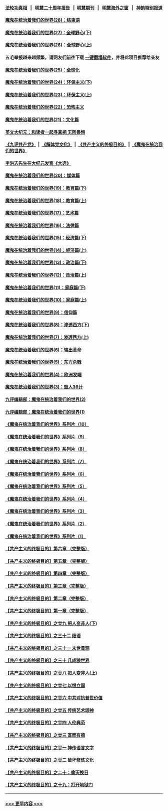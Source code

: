 #### [法轮功真相](https://github.com/gfw-breaker/truth/blob/master/README.md?t=0) &nbsp;&nbsp;|&nbsp;&nbsp; [明慧二十周年报告](https://github.com/gfw-breaker/mh-reports/blob/master/README.md?t=0) &nbsp;&nbsp;|&nbsp;&nbsp;[明慧期刊](https://github.com/gfw-breaker/mh-qikan) &nbsp;&nbsp;|&nbsp;&nbsp; [明慧海外之窗](https://github.com/gfw-breaker/mh-news/blob/master/README.md?t=0) &nbsp;&nbsp;|&nbsp;&nbsp; [神韵特别报道](https://github.com/gfw-breaker/mh-news/blob/master/shenyun.md?t=0)
#### [魔鬼在统治着我们的世界(28)：结束语](../pages/nsc422/n10936246.md?t=07090402) 
#### [魔鬼在统治着我们的世界(27)：全球野心(下)](../pages/nsc422/n10928319.md?t=07090402) 
#### [魔鬼在统治着我们的世界(26)：全球野心(上)](../pages/nsc422/n10900318.md?t=07090402) 
#### 五毛举报越来越频繁，请网友们前往下载 [一键翻墙软件](https://github.com/gfw-breaker/ssr-accounts)，并将此项目推荐给亲友
#### [魔鬼在统治着我们的世界(25)：全球化](../pages/nsc422/n10788205.md?t=07090402) 
#### [魔鬼在统治着我们的世界(24)：环保主义(下)](../pages/nsc422/n10695307.md?t=07090402) 
#### [魔鬼在统治着我们的世界(23)：环保主义(上)](../pages/nsc422/n10688613.md?t=07090402) 
#### [魔鬼在统治着我们的世界(22)：恐怖主义](../pages/nsc422/n10614727.md?t=07090402) 
#### [魔鬼在统治着我们的世界(21)：文化篇](../pages/nsc422/n10597706.md?t=07090402) 
#### [英文大纪元：和读者一起寻真相 无所畏惧](../pages/nsc422/n12542027.md?t=07090402) 
#### [《九评共产党》](https://github.com/begood0513/9ping.md/blob/master/README.md) &nbsp;|&nbsp; [《解体党文化》](../../../../jtdwh.md/blob/master/README.md)  &nbsp;|&nbsp; [《共产主义的终极目的》](../../../../gczydzjmd.md/blob/master/README.md) &nbsp;|&nbsp; [《魔鬼在统治我们的世界》](../../../../mgztzwmdsj.md/blob/master/README.md) 
#### [李洪志先生在大纪元发表《大选》](../pages/nsc422/n12534746.md?t=07090402) 
#### [魔鬼在统治着我们的世界(20)：媒体篇](../pages/nsc422/n10586579.md?t=07090402) 
#### [魔鬼在统治着我们的世界(19)：教育篇(下)](../pages/nsc422/n10564808.md?t=07090402) 
#### [魔鬼在统治着我们的世界(18)：教育篇(上)](../pages/nsc422/n10526970.md?t=07090402) 
#### [魔鬼在统治着我们的世界(17)：艺术篇](../pages/nsc422/n10499093.md?t=07090402) 
#### [魔鬼在统治着我们的世界(16)：法律篇](../pages/nsc422/n10485969.md?t=07090402) 
#### [魔鬼在统治着我们的世界(15)：经济篇(下)](../pages/nsc422/n10469975.md?t=07090402) 
#### [魔鬼在统治着我们的世界(14)：经济篇(上)](../pages/nsc422/n10457370.md?t=07090402) 
#### [魔鬼在统治着我们的世界(13)：政治篇(下)](../pages/nsc422/n10448270.md?t=07090402) 
#### [魔鬼在统治着我们的世界(12)：政治篇(上)](../pages/nsc422/n10444576.md?t=07090402) 
#### [魔鬼在统治着我们的世界(11)：家庭篇(下)](../pages/nsc422/n10440961.md?t=07090402) 
#### [魔鬼在统治着我们的世界(10)：家庭篇(上)](../pages/nsc422/n10435448.md?t=07090402) 
#### [魔鬼在统治着我们的世界(9)：信仰篇](../pages/nsc422/n10432159.md?t=07090402) 
#### [魔鬼在统治着我们的世界(8)：渗透西方(下)](../pages/nsc422/n10429603.md?t=07090402) 
#### [魔鬼在统治着我们的世界(7)：渗透西方(上)](../pages/nsc422/n10426013.md?t=07090402) 
#### [魔鬼在统治着我们的世界(6)：输出革命](../pages/nsc422/n10421536.md?t=07090402) 
#### [魔鬼在统治着我们的世界(5)：东方杀戮](../pages/nsc422/n10417707.md?t=07090402) 
#### [魔鬼在统治着我们的世界(4)：欧洲发端](../pages/nsc422/n10414890.md?t=07090402) 
#### [魔鬼在统治着我们的世界(3)：毁人36计](../pages/nsc422/n10411583.md?t=07090402) 
#### [九评编辑部：魔鬼在统治着我们的世界(2)](../pages/nsc422/n10410036.md?t=07090402) 
#### [九评编辑部：魔鬼在统治着我们的世界(1)](../pages/nsc422/n10406825.md?t=07090402) 
#### [《魔鬼在统治着我们的世界》系列片（10）](../pages/nsc422/n12292670.md?t=07090402) 
#### [《魔鬼在统治着我们的世界》系列片（9）](../pages/nsc422/n12290859.md?t=07090402) 
#### [《魔鬼在统治着我们的世界》系列片（8）](../pages/nsc422/n12287445.md?t=07090402) 
#### [《魔鬼在统治着我们的世界》系列片（7）](../pages/nsc422/n12283425.md?t=07090402) 
#### [《魔鬼在统治着我们的世界》系列片（6）](../pages/nsc422/n12282314.md?t=07090402) 
#### [《魔鬼在统治着我们的世界》系列片（5）](../pages/nsc422/n12281419.md?t=07090402) 
#### [《魔鬼在统治着我们的世界》系列片（4）](../pages/nsc422/n12274024.md?t=07090402) 
#### [《魔鬼在统治着我们的世界》系列片（3）](../pages/nsc422/n12271322.md?t=07090402) 
#### [《魔鬼在统治着我们的世界》系列片（2）](../pages/nsc422/n12269049.md?t=07090402) 
#### [《魔鬼在统治着我们的世界》系列片（1）](../pages/nsc422/n12267575.md?t=07090402) 
#### [【共产主义的终极目的】第六章 （完整版）](../pages/nsc422/n11428913.md?t=07090402) 
#### [【共产主义的终极目的】第五章 （完整版）](../pages/nsc422/n11428912.md?t=07090402) 
#### [【共产主义的终极目的】第四章 （完整版）](../pages/nsc422/n11428907.md?t=07090402) 
#### [【共产主义的终极目的】第三章（完整版）](../pages/nsc422/n11428848.md?t=07090402) 
#### [【共产主义的终极目的】第二章（完整版）](../pages/nsc422/n11428831.md?t=07090402) 
#### [【共产主义的终极目的】第一章（完整版）](../pages/nsc422/n11417651.md?t=07090402) 
#### [【共产主义的终极目的】之廿九 把人变非人(下)](../pages/nsc422/n11344140.md?t=07090402) 
#### [【共产主义的终极目的】之三十二 结语](../pages/nsc422/n11360535.md?t=07090402) 
#### [【共产主义的终极目的】之三十一 末世景观](../pages/nsc422/n11351129.md?t=07090402) 
#### [【共产主义的终极目的】之三十 几成狼世界](../pages/nsc422/n11348280.md?t=07090402) 
#### [【共产主义的终极目的】之廿八 把人变非人(上)](../pages/nsc422/n11340492.md?t=07090402) 
#### [【共产主义的终极目的】之廿七 以恨立国](../pages/nsc422/n11336944.md?t=07090402) 
#### [【共产主义的终极目的】之廿六 中共对抗普世价值](../pages/nsc422/n11324785.md?t=07090402) 
#### [【共产主义的终极目的】之廿五 传统艺术颂神](../pages/nsc422/n11296396.md?t=07090402) 
#### [【共产主义的终极目的】之廿四 人伦典范](../pages/nsc422/n11296397.md?t=07090402) 
#### [【共产主义的终极目的】之廿三 富而有德](../pages/nsc422/n11283598.md?t=07090402) 
#### [【共产主义的终极目的】之廿一 神传语言文字](../pages/nsc422/n11263265.md?t=07090402) 
#### [【共产主义的终极目的】之廿二 破坏修炼文化](../pages/nsc422/n11245728.md?t=07090402) 
#### [【共产主义的终极目的】之二十：偷天换日](../pages/nsc422/n11238846.md?t=07090402) 
#### [【共产主义的终极目的】之十九：打开地狱门](../pages/nsc422/n11206376.md?t=07090402) 

----
#### [ >>> 更早内容 <<< ](../indexes/nsc422-earlier.md)
